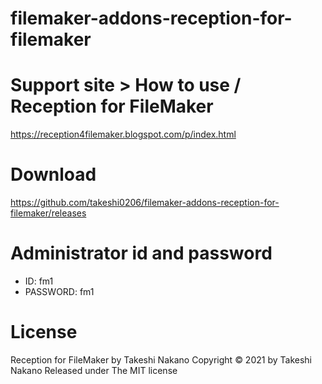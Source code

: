 # filemaker-addons-reception-for-filemaker

# Support site > How to use / Reception for FileMaker
https://reception4filemaker.blogspot.com/p/index.html

# Download

https://github.com/takeshi0206/filemaker-addons-reception-for-filemaker/releases

# Administrator id and password

- ID: fm1
- PASSWORD: fm1

# License

Reception for FileMaker by Takeshi Nakano
Copyright © 2021 by Takeshi Nakano
Released under The MIT license